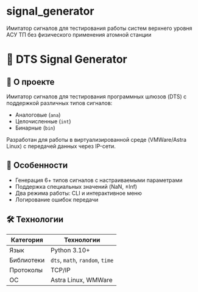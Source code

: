 # signal_generator
Имитатор сигналов для тестирования работы систем верхнего уровня АСУ ТП без физического применения атомной станции
# 🚀 DTS Signal Generator 

## 📌 О проекте
Имитатор сигналов для тестирования программных шлюзов (DTS) с поддержкой различных типов сигналов:
- Аналоговые (`ana`)
- Целочисленные (`int`) 
- Бинарные (`bin`)

Разработан для работы в виртуализированной среде (VMWare/Astra Linux) с передачей данных через IP-сети.

## 🌟 Особенности
- Генерация 6+ типов сигналов с настраиваемыми параметрами
- Поддержка специальных значений (NaN, ±Inf)
- Два режима работы: CLI и интерактивное меню
- Логирование ошибок передачи

## 🛠 Технологии
| Категория       | Технологии                     |
|-----------------|--------------------------------|
| Язык            | Python 3.10+                   |
| Библиотеки      | `dts`, `math`, `random`, `time`|
| Протоколы       | TCP/IP                         |
| ОС              | Astra Linux, WMWare            |
